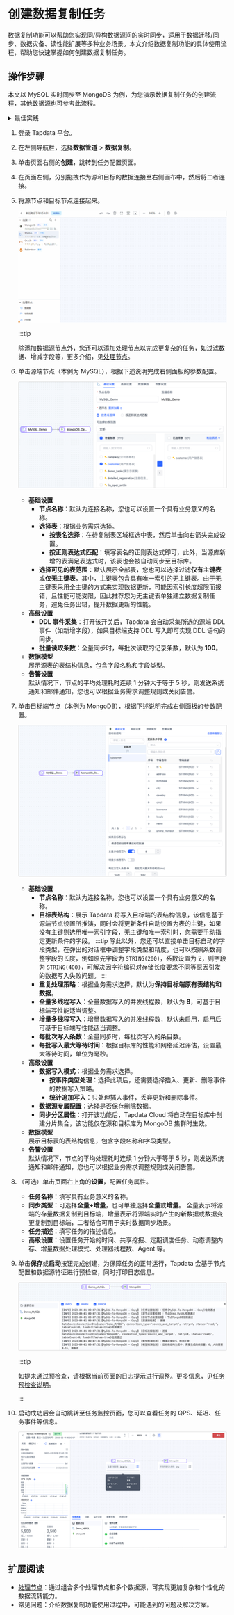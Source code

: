 # 创建数据复制任务

数据复制功能可以帮助您实现同/异构数据源间的实时同步，适用于数据迁移/同步、数据灾备、读性能扩展等多种业务场景。本文介绍数据复制功能的具体使用流程，帮助您快速掌握如何创建数据复制任务。

## 操作步骤

本文以 MySQL 实时同步至 MongoDB 为例，为您演示数据复制任务的创建流程，其他数据源也可参考此流程。

<details>
  <summary>最佳实践</summary>
  为构建高效可靠的数据复制任务，推荐在开始配置任务前，推荐阅读<a href="../../../best-practice/data-sync">数据同步最佳实践</a>。
</details>

1. 登录 Tapdata 平台。

2. 在左侧导航栏，选择**数据管道** > **数据复制**。

3. 单击页面右侧的**创建**，跳转到任务配置页面。

4. 在页面左侧，分别拖拽作为源和目标的数据连接至右侧画布中，然后将二者连接。

5. 将源节点和目标节点连接起来。

   ![拖拽数据源至画布](../../../images/drag_database_cn.gif)

   :::tip

   除添加数据源节点外，您还可以添加处理节点以完成更复杂的任务，如过滤数据、增减字段等，更多介绍，见[处理节点](#process-node)。

6. 单击源端节点（本例为 MySQL），根据下述说明完成右侧面板的<span id="310-table-model">参数配置</span>。

   ![源端设置](../../../images/data_source_settings.png)

   * **基础设置**
     * **节点名称**：默认为连接名称，您也可以设置一个具有业务意义的名称。
     * **选择表**：根据业务需求选择。
       * **按表名选择**：在待复制表区域框选中表，然后单击向右箭头完成设置。
       * **按正则表达式匹配**：填写表名的正则表达式即可，此外，当源库新增的表满足表达式时，该表也会被自动同步至目标库。
     * **选择可见的表范围**：默认展示全部表，您也可以选择过滤**仅有主键表**或**仅无主键表**，其中，主键表包含具有唯一索引的无主键表。由于无主键表采用全主键的方式来实现数据更新，可能因索引长度超限而报错，且性能可能受限，因此推荐您为无主键表单独建立数据复制任务，避免任务出错，提升数据更新的性能。
   * **高级设置**
     * **DDL 事件采集**：打开该开关后，Tapdata 会自动采集所选的源端 DDL 事件（如新增字段），如果目标端支持 DDL 写入即可实现 DDL 语句的同步。
     * **批量读取条数**：全量同步时，每批次读取的记录条数，默认为 **100**。     
   * **数据模型**   
     展示源表的表结构信息，包含字段名称和字段类型。   
   * **告警设置**   
     默认情况下，节点的平均处理耗时连续 1 分钟大于等于 5 秒，则发送系统通知和邮件通知，您也可以根据业务需求调整规则或关闭告警。
   
7. 单击目标端节点（本例为 MongoDB），根据下述说明完成右侧面板的参数配置。

   ![节点基础设置](../../../images/data_copy_normal_setting.png)

   * **基础设置**
     * **节点名称**：默认为连接名称，您也可以设置一个具有业务意义的名称。     
     * **目标表结构**：<span id="release320-col-length">展示</span> Tapdata 将写入目标端的表结构信息，该信息基于源端节点设置所推演，同时会将更新条件自动设置为表的主键，如果没有主键则选用唯一索引字段，无主键和唯一索引时，您需要手动指定更新条件的字段。 
       :::tip
       除此以外，您还可以直接单击目标自动的字段类型，在弹出的对话框中调整字段类型和精度，也可以按照系数调整字段的长度，例如原先字段为 `STRING(200)`，系数设置为 2，则字段为 `STRING(400)`，可解决因字符编码对存储长度要求不同等原因引发的数据写入失败问题。
       :::
     * **重复处理策略**：根据业务需求选择，默认为**保持目标端原有表结构和数据**。 
     * **全量多线程写入**：全量数据写入的并发线程数，默认为 **8**，可基于目标端写性能适当调整。     
     * **增量多线程写入**：增量数据写入的并发线程数，默认未启用，启用后可基于目标端写性能适当调整。     
     * **每批次写入条数**：全量同步时，每批次写入的条目数。     
     * **每批写入最大等待时间**：根据目标库的性能和网络延迟评估，设置最大等待时间，单位为毫秒。     
   * **<span id="advanced-settings">高级设置</span>**
     * **数据写入模式**：根据业务需求选择。
       * **按事件类型处理**：选择此项后，还需要选择插入、更新、删除事件的数据写入策略。
       * **统计追加写入**：只处理插入事件，丢弃更新和删除事件。
     * **数据源专属配置**：选择是否保存删除数据。
     * **同步分区属性**：打开该功能后，Tapdata Cloud 将自动在目标库中创建分片集合，该功能仅在源和目标库为 MongoDB 集群时生效。     
   * **数据模型**   
     展示目标表的表结构信息，包含字段名称和字段类型。     
   * **告警设置**   
     默认情况下，节点的平均处理耗时连续 1 分钟大于等于 5 秒，则发送系统通知和邮件通知，您也可以根据业务需求调整规则或关闭告警。
   
8. （可选）单击页面右上角的**设置**，配置<span id="task-attr">任务属性</span>。

   * **任务名称**：填写具有业务意义的名称。
   * **同步类型**：可选择**全量+增量**，也可单独选择**全量**或**增量**。
     全量表示将源端的存量数据复制到目标端，增量表示将源端实时产生的新数据或数据变更复制到目标端，二者结合可用于实时数据同步场景。
   * **任务描述**：填写任务的描述信息。
   * **高级设置**：设置任务开始的时间、共享挖掘、定期调度任务、动态调整内存、增量数据处理模式、处理器线程数、Agent 等。

9. 单击**保存**或**启动**按钮完成创建，为保障任务的正常运行，Tapdata 会基于节点配置和数据源特征进行预检查，同时打印日志信息。

   ![任务预检查](../../../images/task_pre_check.png)

   :::tip

   如提未通过预检查，请根据当前页面的日志提示进行调整。更多信息，见[任务预检查说明](../pre-check.md)。

   :::

10. 启动成功后会自动跳转至任务监控页面，您可以查看任务的 QPS、延迟、任务事件等信息。

    ![任务监控](../../../images/copy_data_monitor_cn.png)



## 扩展阅读

* [处理节点](process-node.md)：通过组合多个处理节点和多个数据源，可实现更加复杂和个性化的数据流转能力。
* 常见问题：介绍数据复制功能使用过程中，可能遇到的问题及解决方案。



